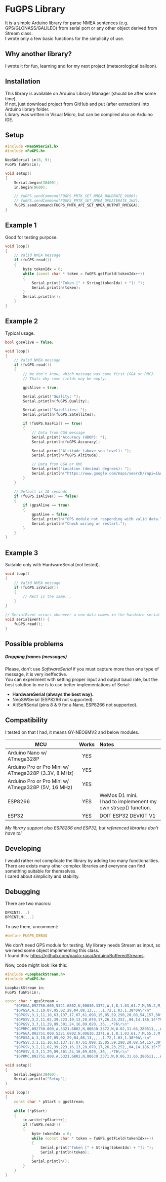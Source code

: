 # FuGPS Library

It is a simple Arduino library for parse NMEA sentences (e.g. GPS/GLONASS/GALILEO) from serial port or any other object derived from Stream class.  
I wrote only a few basic functions for the simplicity of use.  

## Why another library?
I wrote it for fun, learning and for my next project (meteorological balloon).

## Installation
This library is available on Arduino Library Manager (should be after some time).  
If not, just download project from GitHub and put (after extraction) into Arduino library folder.  
Library was written in Visual Micro, but can be compiled also on Arduino IDE.

## Setup
```cpp
#include <NeoSWSerial.h>
#include <FuGPS.h>

NeoSWSerial in(8, 9);
FuGPS fuGPS(in);

void setup()
{
    Serial.begin(38400);
    in.begin(9600);

    // fuGPS.sendCommand(FUGPS_PMTK_SET_NMEA_BAUDRATE_9600);
    // fuGPS.sendCommand(FUGPS_PMTK_SET_NMEA_UPDATERATE_1HZ);
    fuGPS.sendCommand(FUGPS_PMTK_API_SET_NMEA_OUTPUT_RMCGGA);
}
```
## Example 1
Good for testing purpose.

```cpp
void loop()
{
    // Valid NMEA message
    if (fuGPS.read())
    {
        byte tokenIdx = 0;
        while (const char * token = fuGPS.getField(tokenIdx++))
        {
            Serial.print("Token [" + String(tokenIdx) + "]: ");
            Serial.println(token);
        }
        Serial.println();
    }
}
```

## Example 2
Typical usage.

```cpp
bool gpsAlive = false;

void loop()
{
    // Valid NMEA message
    if (fuGPS.read())
    {
        // We don't know, which message was came first (GGA or RMC).
        // Thats why some fields may be empty.

        gpsAlive = true;

        Serial.print("Quality: ");
        Serial.println(fuGPS.Quality);

        Serial.print("Satellites: ");
        Serial.println(fuGPS.Satellites);

        if (fuGPS.hasFix() == true)
        {
            // Data from GGA message
            Serial.print("Accuracy (HDOP): ");
            Serial.println(fuGPS.Accuracy);

            Serial.print("Altitude (above sea level): ");
            Serial.println(fuGPS.Altitude);

            // Data from GGA or RMC
            Serial.print("Location (decimal degrees): ");
            Serial.println("https://www.google.com/maps/search/?api=1&query=" + String(fuGPS.Latitude, 6) + "," + String(fuGPS.Longitude, 6));
        }
    }

    // Default is 10 seconds
    if (fuGPS.isAlive() == false)
    {
        if (gpsAlive == true)
        {
            gpsAlive = false;
            Serial.println("GPS module not responding with valid data.");
            Serial.println("Check wiring or restart.");
        }
    }
}
```

## Example 3
Suitable only with HardwareSerial (not tested).
```cpp
void loop()
{
    // Valid NMEA message
    if (fuGPS.isValid())
    {
        // Rest is the same...
    }
}

// SerialEvent occurs whenever a new data comes in the hardware serial RX.
void serialEvent() {
    fuGPS.read();
}
```

## Possible problems

##### Dropping frames (messages)

Please, don't use *SoftwareSerial* if you must capture more than one type of message, it is very ineffective.  
You can experiment with setting proper input and output baud rate, but the best solution to me is to use better implementations of Serial:

- **HardwareSerial (always the best way).**
- NeoSWSerial (ESP8266 not supported).
- AltSoftSerial (pins 8 & 9 for a Nano, ESP8266 not supported).

## Compatibility
I tested on that I had, it means GY-NEO6MV2 and below modules.

| MCU                                                 | Works | Notes
|---                                                  |:---:  |:--
| Arduino Nano w/ ATmega328P                          | YES   |
| Arduino Pro or Pro Mini w/ ATmega328P (3.3V, 8 MHz) | YES   |
| Arduino Pro or Pro Mini w/ ATmega328P (5V, 16 MHz)  | YES   |
| ESP8266                                             | YES   | WeMos D1 mini.<br>I had to implemenent my own strsep() function.
| ESP32                                               | YES   | DOIT ESP32 DEVKIT V1

*My library support  also ESP8266 and ESP32, but referenced libraries don't have to!*

## Developing
I would rather not complicate the library by adding too many functionalities.  
There are exists many other complex libraries and everyone can find something suitable for themselves.  
I cared about simplicity and stability.

## Debugging
There are two macros:

```cpp
DPRINT(...)
DPRINTLN(...)
```

To use them, uncomment:

```cpp
#define FUGPS_DEBUG
```

We don't need GPS module for testing.
My library needs Stream as input, so we need some object implementing this class.  
I found this:
https://github.com/paulo-raca/ArduinoBufferedStreams.

Now, code might look like this:

```cpp
#include <LoopbackStream.h>
#include <FuGPS.h>

LoopbackStream in;
FuGPS fuGPS(in);

const char * gpsStream = 
    "$GPGGA,092750.000,5321.6802,N,00630.3372,W,1,8,1.03,61.7,M,55.2,M,,*76\r\n"
    "$GPGSA,A,3,10,07,05,02,29,04,08,13,,,,,1.72,1.03,1.38*0A\r\n"
    "$GPGSV,3,1,11,10,63,137,17,07,61,098,15,05,59,290,20,08,54,157,30*70\r\n"
    "$GPGSV,3,2,11,02,39,223,19,13,28,070,17,26,23,252,,04,14,186,14*79\r\n"
    "$GPGSV,3,3,11,29,09,301,24,16,09,020,,36,,,*76\r\n"
    "$GPRMC,092750.000,A,5321.6802,N,00630.3372,W,0.02,31.66,280511,,,A*43\r\n"
    "$GPGGA,092751.000,5321.6802,N,00630.3371,W,1,8,1.03,61.7,M,55.3,M,,*75\r\n"
    "$GPGSA,A,3,10,07,05,02,29,04,08,13,,,,,1.72,1.03,1.38*0A\r\n"
    "$GPGSV,3,1,11,10,63,137,17,07,61,098,15,05,59,290,20,08,54,157,30*70\r\n"
    "$GPGSV,3,2,11,02,39,223,16,13,28,070,17,26,23,252,,04,14,186,15*77\r\n"
    "$GPGSV,3,3,11,29,09,301,24,16,09,020,,36,,,*76\r\n"
    "$GPRMC,092751.000,A,5321.6802,N,00630.3371,W,0.06,31.66,280511,,,A*45\r\n";

void setup()
{
    Serial.begin(38400);
    Serial.println("Setup");
}

void loop()
{
    const char * pStart = gpsStream;
    
    while (*pStart)
    {
        in.write(*pStart++);
        if (fuGPS.read())
        {
            byte tokenIdx = 0;
            while (const char * token = fuGPS.getField(tokenIdx++))
            {
                Serial.print("Token [" + String(tokenIdx) + "]: ");
                Serial.println(token);
            }
            Serial.println();
        }
    }
}
```
